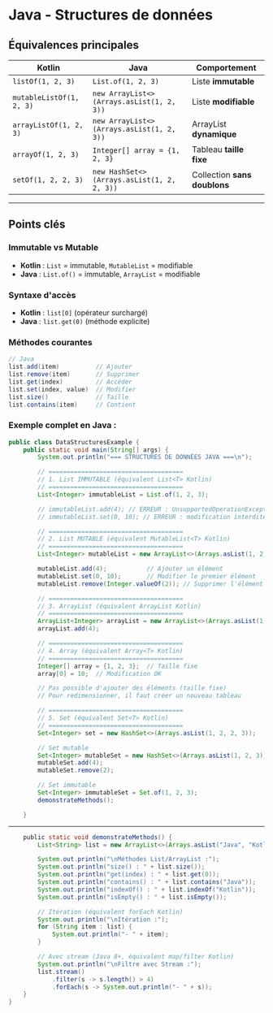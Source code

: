 # Java - Structures de données

## Équivalences principales

| **Kotlin**               | **Java**                                   | **Comportement**             |
| ------------------------ | ------------------------------------------ | ---------------------------- |
| `listOf(1, 2, 3)`        | `List.of(1, 2, 3)`                         | Liste **immutable**          |
| `mutableListOf(1, 2, 3)` | `new ArrayList<>(Arrays.asList(1, 2, 3))`  | Liste **modifiable**         |
| `arrayListOf(1, 2, 3)`   | `new ArrayList<>(Arrays.asList(1, 2, 3))`  | ArrayList **dynamique**      |
| `arrayOf(1, 2, 3)`       | `Integer[] array = {1, 2, 3}`              | Tableau **taille fixe**      |
| `setOf(1, 2, 2, 3)`      | `new HashSet<>(Arrays.asList(1, 2, 2, 3))` | Collection **sans doublons** |

---

## Points clés

### **Immutable vs Mutable**

- **Kotlin** : `List` = immutable, `MutableList` = modifiable
- **Java** : `List.of()` = immutable, `ArrayList` = modifiable

### **Syntaxe d'accès**

- **Kotlin** : `list[0]` (opérateur surchargé)
- **Java** : `list.get(0)` (méthode explicite)

### **Méthodes courantes**

```java
// Java
list.add(item)          // Ajouter
list.remove(item)       // Supprimer  
list.get(index)         // Accéder
list.set(index, value)  // Modifier
list.size()             // Taille
list.contains(item)     // Contient
```

### Exemple complet en Java :

```java
public class DataStructuresExample {
    public static void main(String[] args) {
        System.out.println("=== STRUCTURES DE DONNÉES JAVA ===\n");

        // =====================================
        // 1. List IMMUTABLE (équivalent List<T> Kotlin)
        // =====================================
        List<Integer> immutableList = List.of(1, 2, 3);

        // immutableList.add(4); // ERREUR : UnsupportedOperationException
        // immutableList.set(0, 10); // ERREUR : modification interdite

        // =====================================
        // 2. List MUTABLE (équivalent MutableList<T> Kotlin)
        // =====================================
        List<Integer> mutableList = new ArrayList<>(Arrays.asList(1, 2, 3));

        mutableList.add(4);           // Ajouter un élément
        mutableList.set(0, 10);       // Modifier le premier élément
        mutableList.remove(Integer.valueOf(2)); // Supprimer l'élément 2

        // =====================================
        // 3. ArrayList (équivalent ArrayList Kotlin)
        // =====================================
        ArrayList<Integer> arrayList = new ArrayList<>(Arrays.asList(1, 2, 3));
        arrayList.add(4);

        // =====================================
        // 4. Array (équivalent Array<T> Kotlin)
        // =====================================
        Integer[] array = {1, 2, 3};  // Taille fixe
        array[0] = 10;  // Modification OK

        // Pas possible d'ajouter des éléments (taille fixe)
        // Pour redimensionner, il faut créer un nouveau tableau

        // =====================================
        // 5. Set (équivalent Set<T> Kotlin)
        // =====================================
        Set<Integer> set = new HashSet<>(Arrays.asList(1, 2, 2, 3));

        // Set mutable
        Set<Integer> mutableSet = new HashSet<>(Arrays.asList(1, 2, 3));
        mutableSet.add(4);
        mutableSet.remove(2);

        // Set immutable
        Set<Integer> immutableSet = Set.of(1, 2, 3); 
        demonstrateMethods();

    }
```
---

```java
    public static void demonstrateMethods() {
        List<String> list = new ArrayList<>(Arrays.asList("Java", "Kotlin", "Python"));

        System.out.println("\nMéthodes List/ArrayList :");
        System.out.println("size() : " + list.size());
        System.out.println("get(index) : " + list.get(0));
        System.out.println("contains() : " + list.contains("Java"));
        System.out.println("indexOf() : " + list.indexOf("Kotlin"));
        System.out.println("isEmpty() : " + list.isEmpty());

        // Itération (équivalent forEach Kotlin)
        System.out.println("\nItération :");
        for (String item : list) {
            System.out.println("- " + item);
        }

        // Avec stream (Java 8+, équivalent map/filter Kotlin)
        System.out.println("\nFiltre avec Stream :");
        list.stream()
            .filter(s -> s.length() > 4)
            .forEach(s -> System.out.println("- " + s));
    }
}
```
